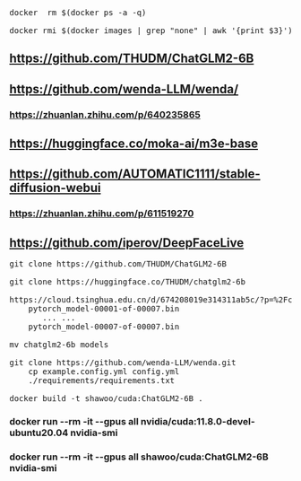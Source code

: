 <pre>
docker  rm $(docker ps -a -q)

docker rmi $(docker images | grep "none" | awk '{print $3}')
</pre>

## https://github.com/THUDM/ChatGLM2-6B

## https://github.com/wenda-LLM/wenda/
### https://zhuanlan.zhihu.com/p/640235865

## https://huggingface.co/moka-ai/m3e-base

## https://github.com/AUTOMATIC1111/stable-diffusion-webui
### https://zhuanlan.zhihu.com/p/611519270

## https://github.com/iperov/DeepFaceLive
<pre>
git clone https://github.com/THUDM/ChatGLM2-6B

git clone https://huggingface.co/THUDM/chatglm2-6b

https://cloud.tsinghua.edu.cn/d/674208019e314311ab5c/?p=%2Fchatglm2-6b&mode=list
    pytorch_model-00001-of-00007.bin
       ... ...
    pytorch_model-00007-of-00007.bin

mv chatglm2-6b models

git clone https://github.com/wenda-LLM/wenda.git
    cp example.config.yml config.yml
    ./requirements/requirements.txt
    
docker build -t shawoo/cuda:ChatGLM2-6B .
</pre>

### docker run --rm -it --gpus all nvidia/cuda:11.8.0-devel-ubuntu20.04 nvidia-smi
### docker run --rm -it --gpus all shawoo/cuda:ChatGLM2-6B nvidia-smi
